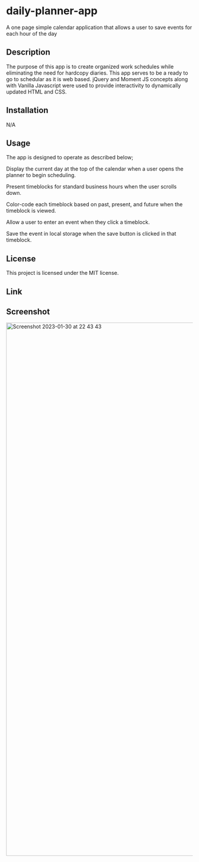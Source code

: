 # daily-planner-app
A one page simple calendar application that allows a user to save events for each hour of the day


## Description

The purpose of this app is to create organized work schedules while eliminating the need for hardcopy diaries. This app serves to be a ready to go to schedular as it is web based. jQuery and Moment JS concepts along with Vanilla Javascript were used to provide interactivity to dynamically updated HTML and CSS.


## Installation
N/A


## Usage

The app is designed to operate as described below;

Display the current day at the top of the calendar when a user opens the planner to begin scheduling.

Present timeblocks for standard business hours when the user scrolls down.

Color-code each timeblock based on past, present, and future when the timeblock is viewed.

Allow a user to enter an event when they click a timeblock.

Save the event in local storage when the save button is clicked in that timeblock.



## License

This project is licensed under the MIT license. 


## Link



## Screenshot

<img width="1440" alt="Screenshot 2023-01-30 at 22 43 43" src="https://user-images.githubusercontent.com/118228946/215613587-bc37acf5-b664-48f9-a55d-9b486ceafd23.png">


